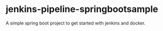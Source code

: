 # jenkins-pipeline-springbootsample
A simple spring boot project to get started with jenkins and docker.
